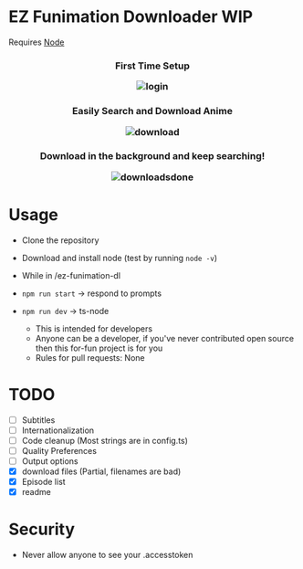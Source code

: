 # EZ Funimation Downloader WIP
Requires [Node](https://nodejs.org/en/download/current/)


<h3 align="center">First Time Setup
  
![login](https://user-images.githubusercontent.com/7132948/129517266-22f5b26c-401d-43a8-906d-2b4e08582b7d.gif)
</h3>



<h3 align="center">Easily Search and Download Anime
  
  ![download](https://user-images.githubusercontent.com/7132948/129517602-68ebbf9f-8afd-4de7-b10c-05ddd2bfd609.gif)
</h3>

<h3 align="center">Download in the background and keep searching!
  
![downloadsdone](https://user-images.githubusercontent.com/7132948/129517687-f0474d78-07ae-4e67-9bba-5624f3ba45fa.gif)
</h3>

# Usage
- Clone the repository
- Download and install node (test by running `node -v`)
- While in /ez-funimation-dl

- `npm run start` -> respond to prompts
- `npm run dev` -> ts-node
  - This is intended for developers
  - Anyone can be a developer, if you've never contributed open source then this for-fun project is for you
  - Rules for pull requests: None

# TODO 
- [ ] Subtitles
- [ ] Internationalization
- [ ] Code cleanup (Most strings are in config.ts)
- [ ] Quality Preferences
- [ ] Output options
- [X] download files (Partial, filenames are bad)
- [X] Episode list
- [X] readme

# Security
* Never allow anyone to see your .accesstoken

